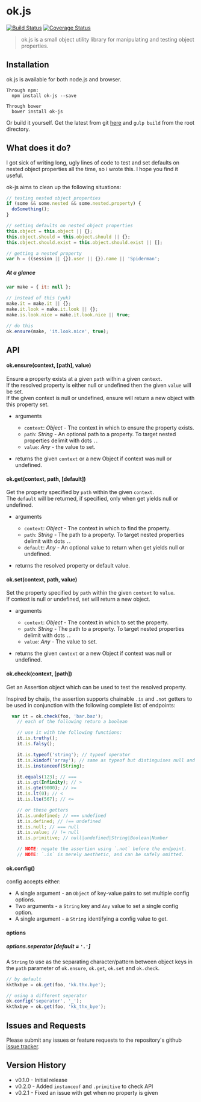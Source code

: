 # ok.js

[![Build Status](https://travis-ci.org/StickyCube/ok-js.svg?branch=master)](https://travis-ci.org/StickyCube/ok-js)
[![Coverage Status](https://coveralls.io/repos/StickyCube/ok-js/badge.svg?branch=master&service=github)](https://coveralls.io/github/StickyCube/ok-js?branch=master)

> ok.js is a small object utility library for manipulating and testing object properties.

## Installation
ok.js is available for both node.js and browser.

```
Through npm:
  npm install ok-js --save
```
```
Through bower
  bower install ok-js
```

Or build it yourself. Get the latest from git [here](https://github.com/StickyCube/object-props) and `gulp build` from the root directory.

## What does it do?
I got sick of writing long, ugly lines of code to test and set defaults on nested object properties all the time, so i wrote this. I hope you find it useful.

ok-js aims to clean up the following situations:

```javascript
// testing nested object properties
if (some && some.nested && some.nested.property) {
  doSomething();
}

// setting defaults on nested object properties
this.object = this.object || {};
this.object.should = this.object.should || {};
this.object.should.exist = this.object.should.exist || [];

// getting a nested property
var h = ((session || {}).user || {}).name || 'Spiderman';
```

##### At a glance

```javascript
var make = { it: null };

// instead of this (yuk)
make.it = make.it || {};
make.it.look = make.it.look || {};
make.is.look.nice = make.it.look.nice || true;

// do this
ok.ensure(make, 'it.look.nice', true);
```

## API

#### ok.ensure(context, [path], value)
Ensure a property exists at a given `path` within a given `context`.<br/> If the resolved property is either null or undefined then the given `value` will be set. <br/>If the given context is null or undefined, ensure will return a new object with this property set.

- arguments
  * `context`: _Object_ - The context in which to ensure the property exists.
  * `path`: _String_ - An optional path to a property. To target nested properties delimit with dots `.`.
  * `value`: _Any_ - the value to set.


- returns the given `context` or a new Object if context was null or undefined.


#### ok.get(context, path, [default])
Get the property specified by `path` within the given `context`.<br/> The `default` will be returned, if specified, only when get yields null or undefined.

- arguments
  * `context`: _Object_ - The context in which to find the property.
  * `path`: _String_ - The path to a property. To target nested properties delimit with dots `.`.
  * `default`: _Any_ - An optional value to return when get yields null or undefined.

- returns the resolved property or default value.

#### ok.set(context, path, value)
Set the property specified by `path` within the given `context` to `value`.<br/>If context is null or undefined, set will return a new object.

- arguments
  * `context`: _Object_ - The context in which to set the property.
  * `path`: _String_ - The path to a property. To target nested properties delimit with dots `.`.
  * `value`: _Any_ - The value to set.

- returns the given `context` or a new Object if context was null or undefined.


#### ok.check(context, [path])
Get an Assertion object which can be used to test the resolved property.

Inspired by chaijs, the assertion supports chainable `.is` and `.not` getters to be used in conjunction with the following complete list of endpoints:

```javascript
  var it = ok.check(foo, 'bar.baz');
    // each of the following return a boolean

    // use it with the following functions:
    it.is.truthy();
    it.is.falsy();

    it.is.typeof('string'); // typeof operator
    it.is.kindof('array'); // same as typeof but distinguises null and array
    it.is.instanceof(String);

    it.equals(123); // ===
    it.is.gt(Infinity); // >
    it.is.gte(9000); // >=
    it.is.lt(0); // <
    it.is.lte(567); // <=

    // or these getters
    it.is.undefined; // === undefined
    it.is.defined; // !== undefined
    it.is.null; // === null
    it.is.value; // != null
    it.is.primitive; // null|undefined|String|Boolean|Number

    // NOTE: negate the assertion using `.not` before the endpoint.
    // NOTE: `.is` is merely aesthetic, and can be safely omitted.
```

#### ok.config()
config accepts either:
  * A single argument - an `Object` of key-value pairs to set multiple config options.
  * Two arguments - a `String` key and `Any` value to set a single config option.
  * A single argument - a `String` identifying a config value to get.

#### options

##### options.seperator [default = `'.'`]
A `String` to use as the separating character/pattern between object keys in the `path` parameter of `ok.ensure`, `ok.get`, `ok.set` and `ok.check`.

```javascript
// by default
kkthxbye = ok.get(foo, 'kk.thx.bye');

// using a different seperator
ok.config('seperator', '_');
kkthxbye = ok.get(foo, 'kk_thx_bye');
```

## Issues and Requests
Please submit any issues or feature requests to the repository's github [issue tracker](https://github.com/StickyCube/ok-js/issues).

## Version History
  - v0.1.0 - Initial release
  - v0.2.0 - Added `instanceof` and `.primitive` to check API
  - v0.2.1 - Fixed an issue with get when no property is given
